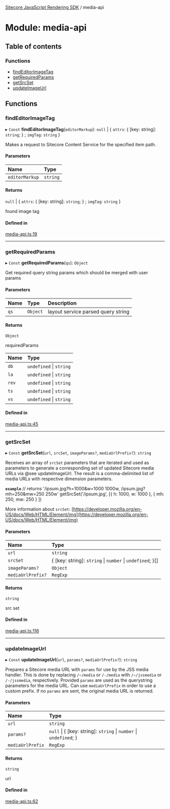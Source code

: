 [Sitecore JavaScript Rendering SDK](../README.md) / media-api

# Module: media-api

## Table of contents

### Functions

- [findEditorImageTag](media_api.md#findeditorimagetag)
- [getRequiredParams](media_api.md#getrequiredparams)
- [getSrcSet](media_api.md#getsrcset)
- [updateImageUrl](media_api.md#updateimageurl)

## Functions

### findEditorImageTag

▸ `Const` **findEditorImageTag**(`editorMarkup`): ``null`` \| { `attrs`: { [key: string]: `string`;  } ; `imgTag`: `string`  }

Makes a request to Sitecore Content Service for the specified item path.

#### Parameters

| Name | Type |
| :------ | :------ |
| `editorMarkup` | `string` |

#### Returns

``null`` \| { `attrs`: { [key: string]: `string`;  } ; `imgTag`: `string`  }

found image tag

#### Defined in

[media-api.ts:19](https://github.com/Sitecore/jss/blob/c1078945/packages/sitecore-jss/src/media-api.ts#L19)

___

### getRequiredParams

▸ `Const` **getRequiredParams**(`qs`): `Object`

Get required query string params which should be merged with user params

#### Parameters

| Name | Type | Description |
| :------ | :------ | :------ |
| `qs` | `Object` | layout service parsed query string |

#### Returns

`Object`

requiredParams

| Name | Type |
| :------ | :------ |
| `db` | `undefined` \| `string` |
| `la` | `undefined` \| `string` |
| `rev` | `undefined` \| `string` |
| `ts` | `undefined` \| `string` |
| `vs` | `undefined` \| `string` |

#### Defined in

[media-api.ts:45](https://github.com/Sitecore/jss/blob/c1078945/packages/sitecore-jss/src/media-api.ts#L45)

___

### getSrcSet

▸ `Const` **getSrcSet**(`url`, `srcSet`, `imageParams?`, `mediaUrlPrefix?`): `string`

Receives an array of `srcSet` parameters that are iterated and used as parameters to generate
a corresponding set of updated Sitecore media URLs via @see updateImageUrl. The result is a comma-delimited
list of media URLs with respective dimension parameters.

**`example`**
// returns '/ipsum.jpg?h=1000&w=1000 1000w, /ipsum.jpg?mh=250&mw=250 250w'
getSrcSet('/ipsum.jpg', [{ h: 1000, w: 1000 }, { mh: 250, mw: 250 } ])

More information about `srcSet`: [https://developer.mozilla.org/en-US/docs/Web/HTML/Element/img](https://developer.mozilla.org/en-US/docs/Web/HTML/Element/img)

#### Parameters

| Name | Type |
| :------ | :------ |
| `url` | `string` |
| `srcSet` | { [key: string]: `string` \| `number` \| `undefined`;  }[] |
| `imageParams?` | `Object` |
| `mediaUrlPrefix?` | `RegExp` |

#### Returns

`string`

src set

#### Defined in

[media-api.ts:116](https://github.com/Sitecore/jss/blob/c1078945/packages/sitecore-jss/src/media-api.ts#L116)

___

### updateImageUrl

▸ `Const` **updateImageUrl**(`url`, `params?`, `mediaUrlPrefix?`): `string`

Prepares a Sitecore media URL with `params` for use by the JSS media handler.
This is done by replacing `/~/media` or `/-/media` with `/~/jssmedia` or `/-/jssmedia`, respectively.
Provided `params` are used as the querystring parameters for the media URL.
Can use `mediaUrlPrefix` in order to use a custom prefix.
If no `params` are sent, the original media URL is returned.

#### Parameters

| Name | Type |
| :------ | :------ |
| `url` | `string` |
| `params?` | ``null`` \| { [key: string]: `string` \| `number` \| `undefined`;  } |
| `mediaUrlPrefix` | `RegExp` |

#### Returns

`string`

url

#### Defined in

[media-api.ts:62](https://github.com/Sitecore/jss/blob/c1078945/packages/sitecore-jss/src/media-api.ts#L62)
